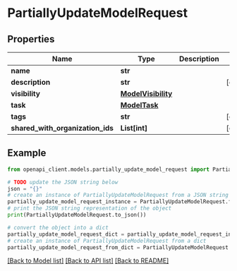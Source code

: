 # PartiallyUpdateModelRequest


## Properties

Name | Type | Description | Notes
------------ | ------------- | ------------- | -------------
**name** | **str** |  | 
**description** | **str** |  | [optional] 
**visibility** | [**ModelVisibility**](ModelVisibility.md) |  | 
**task** | [**ModelTask**](ModelTask.md) |  | 
**tags** | **str** |  | [optional] 
**shared_with_organization_ids** | **List[int]** |  | [optional] 

## Example

```python
from openapi_client.models.partially_update_model_request import PartiallyUpdateModelRequest

# TODO update the JSON string below
json = "{}"
# create an instance of PartiallyUpdateModelRequest from a JSON string
partially_update_model_request_instance = PartiallyUpdateModelRequest.from_json(json)
# print the JSON string representation of the object
print(PartiallyUpdateModelRequest.to_json())

# convert the object into a dict
partially_update_model_request_dict = partially_update_model_request_instance.to_dict()
# create an instance of PartiallyUpdateModelRequest from a dict
partially_update_model_request_from_dict = PartiallyUpdateModelRequest.from_dict(partially_update_model_request_dict)
```
[[Back to Model list]](../README.md#documentation-for-models) [[Back to API list]](../README.md#documentation-for-api-endpoints) [[Back to README]](../README.md)


